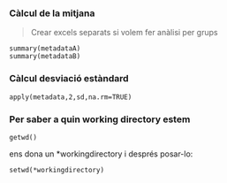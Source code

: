 
### Càlcul de la mitjana
> Crear excels separats si volem fer anàlisi per grups
```
summary(metadataA)
summary(metadataB)
```

### Càlcul desviació estàndard
```
apply(metadata,2,sd,na.rm=TRUE)
```

### Per saber a quin working directory estem
```
getwd()
```
ens dona un *workingdirectory
i després posar-lo:
```
setwd(*workingdirectory)
```
